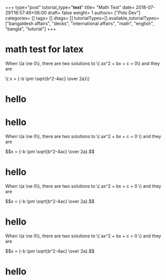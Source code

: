 +++
type="post"
tutorial_type="__text__"
title= "Math Test"
date= 2018-07-29T16:57:49+06:00
draft= false
weight= 1
authors= ["Polo Dev"]
categories= []
tags= []
dtags= []
tutorialTypes=[]
available_tutorialTypes= ["bangaldesh affairs", "decks", "international affairs", "math", "english", "bangla", "tutorial"]
+++


# math test for latex

<div class="perfectly working with mathjax">
  <p> When \(a \ne 0\), there are two solutions to \( ax^2 + bx + c = 0\) and they are
  </p>
  <p> \( x = {-b \pm \sqrt{b^2-4ac} \over 2a}\) </p>
</div>

# hello

<div class="perfectly working with mathjax"></div>

# hello

<div class="perfectly working with mathjax">
  <p> When \(a \ne 0\), there are two solutions to \( ax^2 + bx + c = 0 \) and they are
  </p>
  <div> $$x = {-b \pm \sqrt{b^2-4ac} \over 2a}.$$ </div>
</div>

# hello

<div class="perfectly working with mathjax">
  <p> When \(a \ne 0\), there are two solutions to \( ax^2 + bx + c = 0 \) and they are
  </p>
  <div> $$x = {-b \pm \sqrt{b^2-4ac} \over 2a}.$$ </div>
</div>

# hello

<div class="perfectly working with mathjax">
  <p> When \(a \ne 0\), there are two solutions to \( ax^2 + bx + c = 0 \) and they are
  </p>
  <div> $$x = {-b \pm \sqrt{b^2-4ac} \over 2a}.$$ </div>
</div>

# hello


